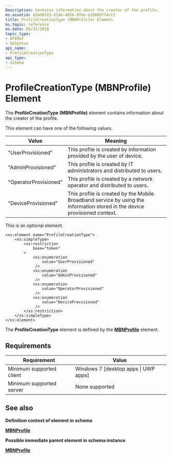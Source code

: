 ```yaml
---
Description: Contains information about the creator of the profile.
ms.assetid: a3adb323-d1de-4026-976e-a106007f4cc2
title: ProfileCreationType (MBNProfile) Element
ms.topic: reference
ms.date: 05/31/2018
topic_type: 
- APIRef
- kbSyntax
api_name: 
- ProfileCreationType
api_type: 
- Schema
---
```


# ProfileCreationType (MBNProfile) Element

The **ProfileCreationType (MBNProfile)** element contains information about the creator of the profile.

This element can have one of the following values.



| Value                 | Meaning                                                                                                                    |
|-----------------------|----------------------------------------------------------------------------------------------------------------------------|
| "UserProvisioned"     | This profile is created by information provided by the user of device.                                                     |
| "AdminProvisioned"    | This profile is created by IT administrators and distributed to users.                                                     |
| "OperatorProvisioned" | This profile is created by a network operator and distributed to users.                                                    |
| "DeviceProvisioned"   | This profile is created by the Mobile Broadband service by using the information stored in the device provisioned context. |



 

This is an optional element.

``` syntax
<xs:element name="ProfileCreationType">
    <xs:simpleType>
        <xs:restriction
            base="token"
        >
            <xs:enumeration
                value="UserProvisioned"
             />
            <xs:enumeration
                value="AdminProvisioned"
             />
            <xs:enumeration
                value="OperatorProvisioned"
             />
            <xs:enumeration
                value="DeviceProvisioned"
             />
        </xs:restriction>
    </xs:simpleType>
</xs:element>
```

The **ProfileCreationType** element is defined by the [**MBNProfile**](schema-mbnprofile-element.md) element.

## Requirements



| Requirement | Value |
|-------------------------------------|---------------------------------------------------|
| Minimum supported client<br/> | Windows 7 \[desktop apps \| UWP apps\]<br/> |
| Minimum supported server<br/> | None supported<br/>                         |



## See also

<dl> <dt>

**Definition context of element in schema**
</dt> <dt>

[**MBNProfile**](schema-mbnprofile-element.md)
</dt> <dt>

**Possible immediate parent element in schema instance**
</dt> <dt>

[**MBNProfile**](schema-mbnprofile-element.md)
</dt> </dl>

 

 




